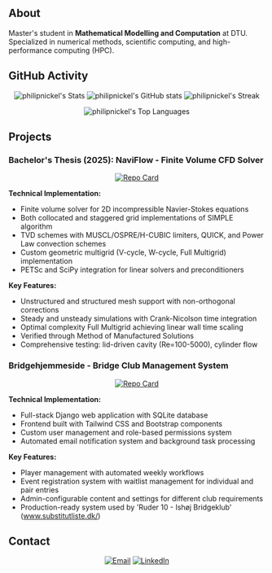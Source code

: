 ## About

Master's student in **Mathematical Modelling and Computation** at DTU. Specialized in numerical methods, scientific computing, and high-performance computing (HPC).


## GitHub Activity

<div align="center">

![philipnickel's Stats](https://github-readme-stats.vercel.app/api?username=philipnickel&theme=github&show_icons=true&hide_border=true&count_private=true)
![philipnickel's GitHub stats](https://github-readme-stats.vercel.app/api?username=anuraghazra&show_icons=true&theme=transparent)
![philipnickel's Streak](https://github-readme-streak-stats.herokuapp.com/?user=philipnickel&theme=github&hide_border=true)

![philipnickel's Top Languages](https://github-readme-stats.vercel.app/api/top-langs/?username=philipnickel&theme=github&show_icons=true&hide_border=true&layout=compact)

</div>

## Projects

### Bachelor's Thesis (2025): NaviFlow - Finite Volume CFD Solver

<div align="center">

[![Repo Card](https://github-readme-stats.vercel.app/api/pin/?username=philipnickel&repo=NaviFlow&theme=github)](https://github.com/philipnickel/NaviFlow)

</div>

**Technical Implementation:**
- Finite volume solver for 2D incompressible Navier-Stokes equations
- Both collocated and staggered grid implementations of SIMPLE algorithm
- TVD schemes with MUSCL/OSPRE/H-CUBIC limiters, QUICK, and Power Law convection schemes
- Custom geometric multigrid (V-cycle, W-cycle, Full Multigrid) implementation
- PETSc and SciPy integration for linear solvers and preconditioners

**Key Features:**
- Unstructured and structured mesh support with non-orthogonal corrections
- Steady and unsteady simulations with Crank-Nicolson time integration
- Optimal complexity Full Multigrid achieving linear wall time scaling
- Verified through Method of Manufactured Solutions
- Comprehensive testing: lid-driven cavity (Re=100-5000), cylinder flow

### Bridgehjemmeside - Bridge Club Management System

<div align="center">

[![Repo Card](https://github-readme-stats.vercel.app/api/pin/?username=philipnickel&repo=Bridgehjemmeside&theme=github)](https://github.com/philipnickel/Bridgehjemmeside)

</div>

**Technical Implementation:**
- Full-stack Django web application with SQLite database
- Frontend built with Tailwind CSS and Bootstrap components
- Custom user management and role-based permissions system
- Automated email notification system and background task processing

**Key Features:**
- Player management with automated weekly workflows
- Event registration system with waitlist management for individual and pair entries  
- Admin-configurable content and settings for different club requirements
- Production-ready system used by 'Ruder 10 - Ishøj Bridgeklub' (www.substitutliste.dk/)

## Contact

<div align="center">

[![Email](https://img.shields.io/badge/Email-philipnickel@outlook.dk-red?style=for-the-badge&logo=gmail&logoColor=white)](mailto:philipnickel@outlook.dk)
[![LinkedIn](https://img.shields.io/badge/LinkedIn-Philip%20Korsager%20Nickel-blue?style=for-the-badge&logo=linkedin&logoColor=white)](https://www.linkedin.com/in/philip-korsager-nickel-078129207/)

</div>
